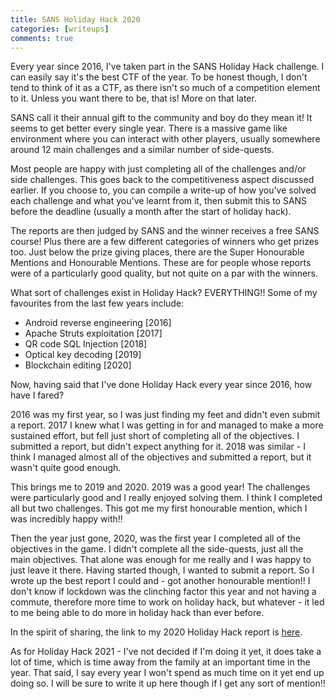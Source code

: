 ```yaml
---
title: SANS Holiday Hack 2020
categories: [writeups]
comments: true
---
```

Every year since 2016, I've taken part in the SANS Holiday Hack challenge. I can easily say it's the best CTF of the year. To be honest though, I don't tend to think of it as a CTF, as there isn't so much of a competition element to it. Unless you want there to be, that is! More on that later. 

SANS call it their annual gift to the community and boy do they mean it! It seems to get better every single year. There is a massive game like environment where you can interact with other players, usually somewhere around 12 main challenges and a similar number of side-quests. 

Most people are happy with just completing all of the challenges and/or side challenges. This goes back to the competitiveness aspect discussed earlier. If you choose to, you can compile a write-up of how you've solved each challenge and what you've learnt from it, then submit this to SANS before the deadline (usually a month after the start of holiday hack). 

The reports are then judged by SANS and the winner receives a free SANS course! Plus there are a few different categories of winners who get prizes too. Just below the prize giving places, there are the Super Honourable Mentions and Honourable Mentions. These are for people whose reports were of a particularly good quality, but not quite on a par with the winners. 

What sort of challenges exist in Holiday Hack? EVERYTHING!! Some of my favourites from the last few years include:
* Android reverse engineering [2016]
* Apache Struts exploitation [2017]
* QR code SQL Injection [2018]
* Optical key decoding [2019]
* Blockchain editing [2020]

Now, having said that I've done Holiday Hack every year since 2016, how have I fared? 

2016 was my first year, so I was just finding my feet and didn't even submit a report. 2017 I knew what I was getting in for and managed to make a more sustained effort, but fell just short of completing all of the objectives. I submitted a report, but didn't expect anything for it. 2018 was similar - I think I managed almost all of the objectives and submitted a report, but it wasn't quite good enough. 

This brings me to 2019 and 2020. 2019 was a good year! The challenges were particularly good and I really enjoyed solving them. I think I completed all but two challenges. This got me my first honourable mention, which I was incredibly happy with!! 

Then the year just gone, 2020, was the first year I completed all of the objectives in the game. I didn't complete all the side-quests, just all the main objectives. That alone was enough for me really and I was happy to just leave it there. Having started though, I wanted to submit a report. So I wrote up the best report I could and - got another honourable mention!! I don't know if lockdown was the clinching factor this year and not having a commute, therefore more time to work on holiday hack, but whatever - it led to me being able to do more in holiday hack than ever before. 

In the spirit of sharing, the link to my 2020 Holiday Hack report is [here](../assets/pdf/holidayhack2020.pdf). 

As for Holiday Hack 2021 - I've not decided if I'm doing it yet, it does take a lot of time, which is time away from the family at an important time in the year. That said, I say every year I won't spend as much time on it yet end up doing so. I will be sure to write it up here though if I get any sort of mention!! 
